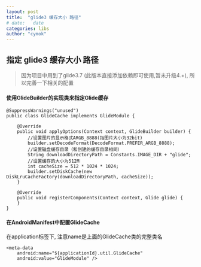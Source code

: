 ```yaml
---
layout: post
title:  "glide3 缓存大小 路径"
# date:   date
categories: libs
author: "cymok"
---
```


## 指定 glide3 缓存大小 路径

> 因为项目中用到了glide3.7 (此版本直接添加依赖即可使用,暂未升级4.+), 所以完善一下相关的配置

#### 使用GlideBuilder的实现类来指定Glide缓存
```
@SuppressWarnings("unused")
public class GlideCache implements GlideModule {

    @Override
    public void applyOptions(Context context, GlideBuilder builder) {
        //设置图片的显示格式ARGB_8888(指图片大小为32bit)
        builder.setDecodeFormat(DecodeFormat.PREFER_ARGB_8888);
        //设置磁盘缓存目录（和创建的缓存目录相同）
        String downloadDirectoryPath = Constants.IMAGE_DIR + "glide";
        //设置缓存的大小为512M
        int cacheSize = 512 * 1024 * 1024;
        builder.setDiskCache(new DiskLruCacheFactory(downloadDirectoryPath, cacheSize));
    }

    @Override
    public void registerComponents(Context context, Glide glide) {
    }
}

```

#### 在AndroidManifest中配置GlideCache
在application标签下, 注意name是上面的GlideCache类的完整类名
```
<meta-data
	android:name="${applicationId}.util.GlideCache"
	android:value="GlideModule" />
```
